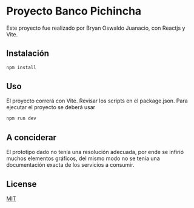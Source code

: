 # Proyecto Banco Pichincha

Este proyecto fue realizado por Bryan Oswaldo Juanacio, con Reactjs y Vite.

## Instalación


```bash
npm install
```

## Uso

El proyecto correrá con Vite. Revisar los scripts en el package.json. Para ejecutar el proyecto se deberá usar

```bash
npm run dev
```

## A conciderar
El prototipo dado no tenía una resolución adecuada, por ende se infirió muchos elementos gráficos, del mismo modo no se tenía una documentación exacta de los servicios a consumir.

## License
[MIT](https://choosealicense.com/licenses/mit/)
